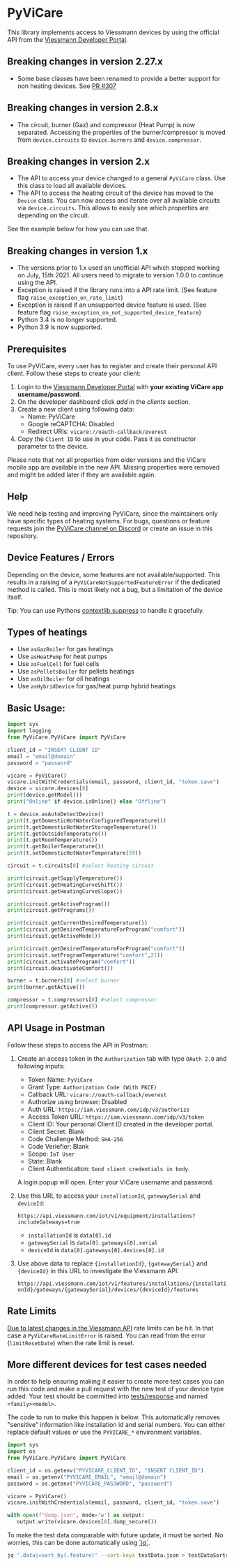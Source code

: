 # PyViCare

This library implements access to Viessmann devices by using the official API from the [Viessmann Developer Portal](https://developer.viessmann.com/).

## Breaking changes in version 2.27.x

- Some base classes have been renamed to provide a better support for non heating devices. See [PR #307](https://github.com/somm15/PyViCare/pull/307)

## Breaking changes in version 2.8.x

- The circuit, burner (Gaz) and compressor (Heat Pump) is now separated. Accessing the properties of the burner/compressor is moved from `device.circuits` to `device.burners` and `device.compressor`.

## Breaking changes in version 2.x

- The API to access your device changed to a general `PyViCare` class. Use this class to load all available devices.
- The API to access the heating circuit of the device has moved to the `Device` class. You can now access and iterate over all available circuits via `device.circuits`. This allows to easily see which properties are depending on the circuit.

See the example below for how you can use that.

## Breaking changes in version 1.x

- The versions prior to 1.x used an unofficial API which stopped working on July, 15th 2021. All users need to migrate to version 1.0.0 to continue using the API.
- Exception is raised if the library runs into a API rate limit. (See feature flag `raise_exception_on_rate_limit`)
- Exception is raised if an unsupported device feature is used. (See feature flag `raise_exception_on_not_supported_device_feature`)
- Python 3.4 is no longer supported.
- Python 3.9 is now supported.

## Prerequisites

To use PyViCare, every user has to register and create their personal API client. Follow these steps to create your client:

1. Login to the [Viessmann Developer Portal](https://app.developer.viessmann.com/) with **your existing ViCare app username/password**.
2. On the developer dashboard click *add* in the *clients* section.
3. Create a new client using following data:
   - Name: PyViCare
   - Google reCAPTCHA: Disabled
   - Redirect URIs: `vicare://oauth-callback/everest`
4. Copy the `Client ID` to use in your code. Pass it as constructor parameter to the device.

Please note that not all properties from older versions and the ViCare mobile app are available in the new API. Missing properties were removed and might be added later if they are available again.

## Help

We need help testing and improving PyViCare, since the maintainers only have specific types of heating systems. For bugs, questions or feature requests join the [PyViCare channel on Discord](https://discord.gg/aM3SqCD88f) or create an issue in this repository.

## Device Features / Errors

Depending on the device, some features are not available/supported. This results in a raising of a `PyViCareNotSupportedFeatureError` if the dedicated method is called. This is most likely not a bug, but a limitation of the device itself.

Tip: You can use Pythons [contextlib.suppress](https://docs.python.org/3/library/contextlib.html#contextlib.suppress) to handle it gracefully.

## Types of heatings

- Use `asGazBoiler` for gas heatings
- Use `asHeatPump` for heat pumps
- Use `asFuelCell` for fuel cells
- Use `asPelletsBoiler` for pellets heatings
- Use `asOilBoiler` for oil heatings
- Use `asHybridDevice` for gas/heat pump hybrid heatings

## Basic Usage:

```python
import sys
import logging
from PyViCare.PyViCare import PyViCare

client_id = "INSERT CLIENT ID"
email = "email@domain"
password = "password"

vicare = PyViCare()
vicare.initWithCredentials(email, password, client_id, "token.save")
device = vicare.devices[0]
print(device.getModel())
print("Online" if device.isOnline() else "Offline")

t = device.asAutoDetectDevice()
print(t.getDomesticHotWaterConfiguredTemperature())
print(t.getDomesticHotWaterStorageTemperature())
print(t.getOutsideTemperature())
print(t.getRoomTemperature())
print(t.getBoilerTemperature())
print(t.setDomesticHotWaterTemperature(59))

circuit = t.circuits[0] #select heating circuit

print(circuit.getSupplyTemperature())
print(circuit.getHeatingCurveShift())
print(circuit.getHeatingCurveSlope())

print(circuit.getActiveProgram())
print(circuit.getPrograms())

print(circuit.getCurrentDesiredTemperature())
print(circuit.getDesiredTemperatureForProgram("comfort"))
print(circuit.getActiveMode())

print(circuit.getDesiredTemperatureForProgram("comfort"))
print(circuit.setProgramTemperature("comfort",21))
print(circuit.activateProgram("comfort"))
print(circuit.deactivateComfort())

burner = t.burners[0] #select burner
print(burner.getActive())

compressor = t.compressors[0] #select compressor
print(compressor.getActive())

```

## API Usage in Postman

Follow these steps to access the API in Postman:

1. Create an access token in the `Authorization` tab with type `OAuth 2.0` and following inputs:

   - Token Name: `PyViCare`
   - Grant Type: `Authorization Code (With PKCE)`
   - Callback URL: `vicare://oauth-callback/everest`
   - Authorize using browser: Disabled
   - Auth URL: `https://iam.viessmann.com/idp/v3/authorize`
   - Access Token URL: `https://iam.viessmann.com/idp/v3/token`
   - Client ID: Your personal Client ID created in the developer portal.
   - Client Secret: Blank
   - Code Challenge Method: `SHA-256`
   - Code Veriefier: Blank
   - Scope: `IoT User`
   - State: Blank
   - Client Authentication: `Send client credentials in body`.

   A login popup will open. Enter your ViCare username and password.

2. Use this URL to access your `installationId`, `gatewaySerial` and `deviceId`:

   `https://api.viessmann.com/iot/v1/equipment/installations?includeGateways=true`

   - `installationId` is `data[0].id`
   - `gatewaySerial` is `data[0].gateways[0].serial`
   - `deviceId` is `data[0].gateways[0].devices[0].id`

3. Use above data to replace `{installationId}`, `{gatewaySerial}` and `{deviceId}` in this URL to investigate the Viessmann API:

   `https://api.viessmann.com/iot/v1/features/installations/{installationId}/gateways/{gatewaySerial}/devices/{deviceId}/features`

## Rate Limits

[Due to latest changes in the Viessmann API](https://www.viessmann-community.com/t5/Konnektivitaet/Q-amp-A-Viessmann-API/td-p/127660) rate limits can be hit. In that case a `PyViCareRateLimitError` is raised. You can read from the error (`limitResetDate`) when the rate limit is reset.

## More different devices for test cases needed

In order to help ensuring making it easier to create more test cases you can run this code and make a pull request with the new test of your device type added. Your test should be committed into [tests/response](tests/response) and named `<family><model>`.

The code to run to make this happen is below. This automatically removes "sensitive" information like installation id and serial numbers.
You can either replace default values or use the `PYVICARE_*` environment variables.

```python
import sys
import os
from PyViCare.PyViCare import PyViCare

client_id = os.getenv("PYVICARE_CLIENT_ID", "INSERT CLIENT_ID")
email = os.getenv("PYVICARE_EMAIL", "email@domain")
password = os.getenv("PYVICARE_PASSWORD", "password")

vicare = PyViCare()
vicare.initWithCredentials(email, password, client_id, "token.save")

with open(f"dump.json", mode='w') as output:
   output.write(vicare.devices[0].dump_secure())
```

To make the test data comparable with future update, it must be sorted. No worries, this can be done automatically using [´jq´](https://jqlang.github.io/jq/).

```sh
jq ".data|=sort_by(.feature)" --sort-keys testData.json > testDataSorted.json
```
